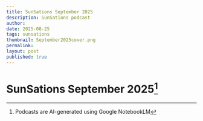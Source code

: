 ```yaml
---
title: SunSations September 2025
description: SunSations podcast
author: 
date: 2025-08-25
tags: sunsations
thumbnail: September2025cover.png
permalink:
layout: post
published: true
---
```


# SunSations September 2025[^1]



[^1]: Podcasts are AI-generated using Google NotebookLM
